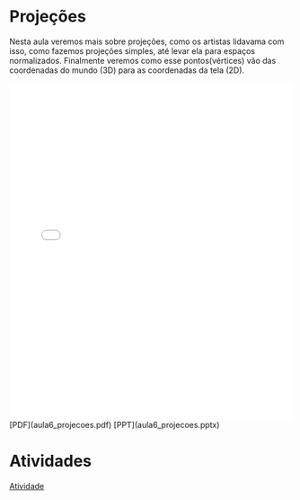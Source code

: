 # Projeções

Nesta aula veremos mais sobre projeções, como os artistas lidavama com isso, como fazemos projeções simples, até levar ela para espaços normalizados. Finalmente veremos como esse pontos(vértices) vão das coordenadas do mundo (3D) para as coordenadas da tela (2D).

<embed height="600" src="aula6_projecoes.pdf" type="application/pdf" width="100%">
[PDF](aula6_projecoes.pdf)
[PPT](aula6_projecoes.pptx)

# Atividades

[Atividade](atividade.ipynb)